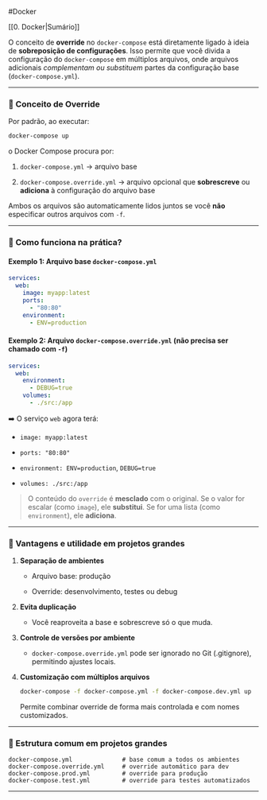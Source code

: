 #Docker

[[0. Docker|Sumário]]

O conceito de **override** no `docker-compose` está diretamente ligado à ideia de **sobreposição de configurações**. Isso permite que você divida a configuração do `docker-compose` em múltiplos arquivos, onde arquivos adicionais _complementam ou substituem_ partes da configuração base (`docker-compose.yml`).

---

### 📌 Conceito de Override

Por padrão, ao executar:

```bash
docker-compose up
```

o Docker Compose procura por:

1. `docker-compose.yml` → arquivo base
    
2. `docker-compose.override.yml` → arquivo opcional que **sobrescreve** ou **adiciona** à configuração do arquivo base
    

Ambos os arquivos são automaticamente lidos juntos se você **não** especificar outros arquivos com `-f`.

---

### 🔧 Como funciona na prática?

#### Exemplo 1: Arquivo base `docker-compose.yml`

```yaml
services:
  web:
    image: myapp:latest
    ports:
      - "80:80"
    environment:
      - ENV=production
```

#### Exemplo 2: Arquivo `docker-compose.override.yml` (não precisa ser chamado com `-f`)

```yaml
services:
  web:
    environment:
      - DEBUG=true
    volumes:
      - ./src:/app
```

➡️ O serviço `web` agora terá:

- `image: myapp:latest`
    
- `ports: "80:80"`
    
- `environment: ENV=production`, `DEBUG=true`
    
- `volumes: ./src:/app`
    

> O conteúdo do `override` é **mesclado** com o original. Se o valor for escalar (como `image`), ele **substitui**. Se for uma lista (como `environment`), ele **adiciona**.

---

### 🧩 Vantagens e utilidade em projetos grandes

1. **Separação de ambientes**
    
    - Arquivo base: produção
        
    - Override: desenvolvimento, testes ou debug
        
2. **Evita duplicação**
    
    - Você reaproveita a base e sobrescreve só o que muda.
        
3. **Controle de versões por ambiente**
    
    - `docker-compose.override.yml` pode ser ignorado no Git (.gitignore), permitindo ajustes locais.
        
4. **Customização com múltiplos arquivos**
    
    ```bash
    docker-compose -f docker-compose.yml -f docker-compose.dev.yml up
    ```
    
    Permite combinar override de forma mais controlada e com nomes customizados.
    

---

### 🧱 Estrutura comum em projetos grandes

```
docker-compose.yml              # base comum a todos os ambientes
docker-compose.override.yml     # override automático para dev
docker-compose.prod.yml         # override para produção
docker-compose.test.yml         # override para testes automatizados
```

---
